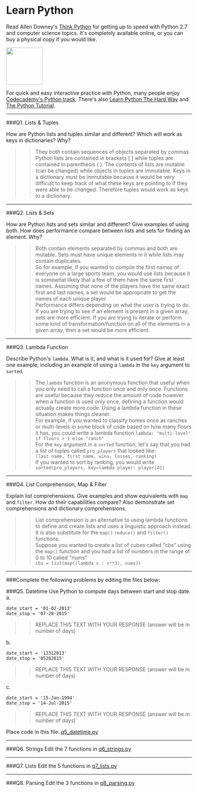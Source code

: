 # Learn Python

Read Allen Downey's [Think Python](http://www.greenteapress.com/thinkpython/) for getting up to speed with Python 2.7 and computer science topics. It's completely available online, or you can buy a physical copy if you would like.

<a href="http://www.greenteapress.com/thinkpython/"><img src="img/think_python.png" style="width: 100px;" target="_blank"></a>

For quick and easy interactive practice with Python, many people enjoy [Codecademy's Python track](http://www.codecademy.com/en/tracks/python). There's also [Learn Python The Hard Way](http://learnpythonthehardway.org/book/) and [The Python Tutorial](https://docs.python.org/2/tutorial/).

---

###Q1. Lists &amp; Tuples

How are Python lists and tuples similar and different? Which will work as keys in dictionaries? Why?

>>They both contain sequences of objects separated by commas.  Python lists are contained in brackets [ ] while tuples are contained in parenthesis ( ). The contents of lists are mutable (can be changed) while objects in tuples are immutable.
Keys in a dictionary must be immutable because it would be very difficult to keep track of what these keys are pointing to if they were able to be changed.  Therefore tuples would work as keys to a dictionary.

---

###Q2. Lists &amp; Sets

How are Python lists and sets similar and different? Give examples of using both. How does performance compare between lists and sets for finding an element. Why?

>>Both contain elements separated by commas and both are mutable.  Sets must have unique elements in it while lists may contain duplicates.  <br />
So for example, if you wanted to compile the first names of everyone on a large sports team, you would use lists because it is somewhat likely that a few of them have the same first names.  Assuming that none of the players have the same exact first and last names, a set would be appropriate to get the names of each unique player. <br />
Performance differs depending on what the user is trying to do.  If you are trying to see if an element is present in a given array, sets are more efficient.  If you are trying to iterate or perform some kind of transformation/function on all of the elements in a given array, then a set would be more efficient.

---

###Q3. Lambda Function

Describe Python's `lambda`. What is it, and what is it used for? Give at least one example, including an example of using a `lambda` in the `key` argument to `sorted`.

>> The `lambda` function is an anonymous function that useful when you only need to call a function once and only once.  Functions are useful because they reduce the amount of code however when a function is used only once, defining a function would actually create more code.  Using a lambda function in these situation makes things cleaner.<br />
For example, if you wanted to classify homes once as ranches or multi-levels in some block of code based on how many floors it has, you could write a lambda function `lambda: "multi-level" if floors > 1 else "ranch"`<br />
For the `key` argument in a `sorted` function, let's say that you had a list of tuples called `pro_players` that looked like:<br />
`(last name, first name, wins, losses, ranking)`<br />
If you wanted to sort by ranking, you would write<br />`sorted(pro_players, key=lambda player: player[4])`


---

###Q4. List Comprehension, Map &amp; Filter

Explain list comprehensions. Give examples and show equivalents with `map` and `filter`. How do their capabilities compare? Also demonstrate set comprehensions and dictionary comprehensions.

>> List comprehension is an alternative to using lambda functions to define and create lists and uses a linguistic approach instead.  It is also substitute for the `map()` `reduce()` and `filter()` functions.<br />
Suppose you wanted to create a list of cubes called "cbs" using the `map()` function and you had a list of numbers in the range of 0 to 10 called "nums" <br />
`cbs = list(map((lambda x : x**3), nums))`<br />


---

###Complete the following problems by editing the files below:

###Q5. Datetime
Use Python to compute days between start and stop date.   
a.  

```
date_start = '01-02-2013'    
date_stop = '07-28-2015'
```

>> REPLACE THIS TEXT WITH YOUR RESPONSE (answer will be in number of days)

b.  
```
date_start = '12312013'  
date_stop = '05282015'  
```

>> REPLACE THIS TEXT WITH YOUR RESPONSE (answer will be in number of days)

c.  
```
date_start = '15-Jan-1994'      
date_stop = '14-Jul-2015'  
```

>> REPLACE THIS TEXT WITH YOUR RESPONSE  (answer will be in number of days)

Place code in this file: [q5_datetime.py](python/q5_datetime.py)

---

###Q6. Strings
Edit the 7 functions in [q6_strings.py](python/q6_strings.py)

---

###Q7. Lists
Edit the 5 functions in [q7_lists.py](python/q7_lists.py)

---

###Q8. Parsing
Edit the 3 functions in [q8_parsing.py](python/q8_parsing.py)





